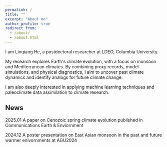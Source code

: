 ```yaml
---
permalink: /
title: ""
excerpt: "About me"
author_profile: true
redirect_from: 
  - /about/
  - /about.html
---
```



I am Linqiang He, a postdoctoral researcher at LDEO, Columbia University.

My research explores Earth's climate evolution, with a focus on monsoon and Mediterranean climates. By combining proxy records, model simulations, and physical diagnostics, I aim to uncover past climate dynamics and identify analogs for future climate change.

I am also deeply interested in applying machine learning techniques and paleoclimate data assimilation to climate research.


## News
2025.01 A paper on Cenozoic spring climate evolution published in Communications Earth & Enviornment

2024.12 A poster presentation on East Asian monsoon in the past and future warmer enivornments at AGU2024



<script>
document.write("Last modifid at: "+document.lastModified+"" )
</script>


<!--
<a href="https://info.flagcounter.com/21GO"><img src="https://s01.flagcounter.com/map/21GO/size_s/txt_000000/border_CCCCCC/pageviews_1/viewers_0/flags_0/" alt="Flag Counter" border="0"></a>
-->
